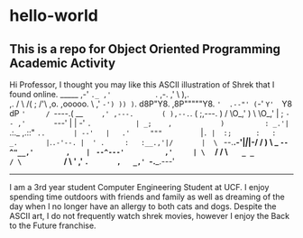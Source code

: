 # hello-world
This is a repo for Object Oriented Programming Academic Activity
----------------------------------------------------------------
Hi Professor, I thought you may like this ASCII illustration of Shrek that I found online.
                      _____
                   ,-'     `._
                 ,'           `.        ,-.
               ,'               \       ),.\
     ,.       /                  \     /(  \;
    /'\\     ,o.        ,ooooo.   \  ,'  `-')
    )) )`. d8P"Y8.    ,8P"""""Y8.  `'  .--"'
   (`-'   `Y'  `Y8    dP       `'     /
    `----.(   __ `    ,' ,---.       (
           ),--.`.   (  ;,---.        )
          / \O_,' )   \  \O_,'        |
         ;  `-- ,'       `---'        |
         |    -'         `.           |
        _;    ,            )          :
     _.'|     `.:._   ,.::" `..       |
  --'   |   .'     """         `      |`.
        |  :;      :   :     _.       |`.`.-'--.
        |  ' .     :   :__.,'|/       |  \
        `     \--.__.-'|_|_|-/        /   )
         \     \_   `--^"__,'        ,    |
          `    `--^---'          ,'     |
          \  `                    /      /
           \   `    _ _          /
            \           `       /
             \           '    ,'
              `.       ,   _,'
                `-.___.---'

------------------------------------------------

I am a 3rd year student Computer Engineering Student at UCF. I enjoy spending time outdoors with friends and family as well as dreaming of the day when I no longer have an allergy to both cats and dogs. Despite the ASCII art, I do not frequently watch shrek movies, however I enjoy the Back to the Future franchise.
